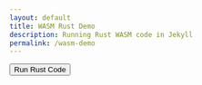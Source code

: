 ```yaml
---
layout: default
title: WASM Rust Demo
description: Running Rust WASM code in Jekyll
permalink: /wasm-demo
---
```


<div id="wasm-output"></div>
<button id="run-rust">Run Rust Code</button>

<script type="module">
    import init, { greet, add } from '/mataiodoxion_2026/assets/wasm/wasm_module.js';
    
    async function run() {
        // Initialize the WASM module
        await init();
        
        document.getElementById('run-rust').addEventListener('click', () => {
            const result = add(5, 3);
            document.getElementById('wasm-output').innerText = `Rust says: 5 + 3 = ${result}`;
            greet('WASM');
        });
    }
    
    run();
</script>
